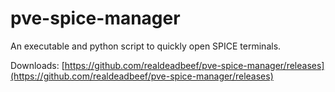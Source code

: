# pve-spice-manager
An executable and python script to quickly open SPICE terminals.
 
 Downloads: [https://github.com/realdeadbeef/pve-spice-manager/releases](https://github.com/realdeadbeef/pve-spice-manager/releases)
